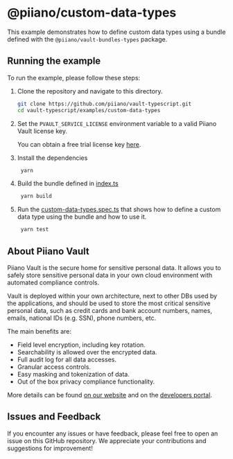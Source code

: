 # @piiano/custom-data-types

This example demonstrates how to define custom data types using a bundle defined with the `@piiano/vault-bundles-types` package.

## Running the example

To run the example, please follow these steps:

1. Clone the repository and navigate to this directory.
   ```bash
   git clone https://github.com/piiano/vault-typescript.git
   cd vault-typescript/examples/custom-data-types
   ```
2. Set the `PVAULT_SERVICE_LICENSE` environment variable to a valid Piiano Vault license key.

   You can obtain a free trial license key [here](https://piiano.com/docs/getting-started/).
3. Install the dependencies
   ```bash
    yarn
    ```
4. Build the bundle defined in [index.ts](./src/Findex.ts)
   ```bash
    yarn build
    ```
   
5. Run the [custom-data-types.spec.ts](./test/custom-data-types.spec.ts) that shows how to define a custom data type using the bundle and how to use it.
   ```bash
    yarn test
    ```

## About Piiano Vault

Piiano Vault is the secure home for sensitive personal data. It allows you to safely store sensitive personal data in your own cloud environment with automated compliance controls.

Vault is deployed within your own architecture, next to other DBs used by the applications, and should be used to store the most critical sensitive personal data, such as credit cards and bank account numbers, names, emails, national IDs (e.g. SSN), phone numbers, etc.

The main benefits are:

- Field level encryption, including key rotation.
- Searchability is allowed over the encrypted data.
- Full audit log for all data accesses.
- Granular access controls.
- Easy masking and tokenization of data.
- Out of the box privacy compliance functionality.

More details can be found [on our website](https://piiano.com/pii-data-privacy-vault/) and on the [developers portal](https://piiano.com/docs/).

## Issues and Feedback

If you encounter any issues or have feedback, please feel free to open an issue on this GitHub repository. We appreciate your contributions and suggestions for improvement!
